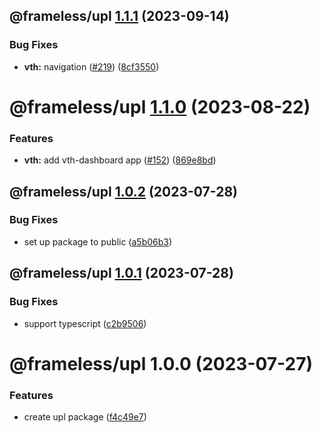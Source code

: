 ## @frameless/upl [1.1.1](https://github.com/frameless/strapi/compare/@frameless/upl@1.1.0...@frameless/upl@1.1.1) (2023-09-14)


### Bug Fixes

* **vth:** navigation ([#219](https://github.com/frameless/strapi/issues/219)) ([8cf3550](https://github.com/frameless/strapi/commit/8cf3550dd72f6bbc54bd52b922bcc48bb40f0c63))

# @frameless/upl [1.1.0](https://github.com/frameless/strapi/compare/@frameless/upl@1.0.2...@frameless/upl@1.1.0) (2023-08-22)


### Features

* **vth:** add vth-dashboard app ([#152](https://github.com/frameless/strapi/issues/152)) ([869e8bd](https://github.com/frameless/strapi/commit/869e8bdd0457a3d748254a27ac6c617d5d36ab6c))

## @frameless/upl [1.0.2](https://github.com/frameless/strapi/compare/@frameless/upl@1.0.1...@frameless/upl@1.0.2) (2023-07-28)


### Bug Fixes

* set up package to public ([a5b06b3](https://github.com/frameless/strapi/commit/a5b06b3c448fb8c234bab77b6a3b57bd2b784da7))

## @frameless/upl [1.0.1](https://github.com/frameless/strapi/compare/@frameless/upl@1.0.0...@frameless/upl@1.0.1) (2023-07-28)


### Bug Fixes

* support typescript ([c2b9506](https://github.com/frameless/strapi/commit/c2b950607e8a410ae42a3760c9c9c401f31ab0dd))

# @frameless/upl 1.0.0 (2023-07-27)


### Features

* create upl package ([f4c49e7](https://github.com/frameless/strapi/commit/f4c49e77d50eaf7a00fa8e0fce5e951d5b3d3488))

